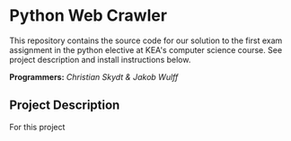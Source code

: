 # Python Web Crawler

This repository contains the source code for our solution to the first exam assignment in the python elective at KEA's computer science course. See project description and install instructions below.  

**Programmers:** *Christian Skydt & Jakob Wulff*


## Project Description
For this project 
